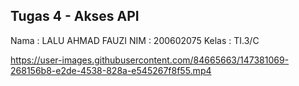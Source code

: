 Tugas 4 - Akses API
-----------------------------------
Nama  : LALU AHMAD FAUZI
NIM   : 200602075
Kelas : TI.3/C


https://user-images.githubusercontent.com/84665663/147381069-268156b8-e2de-4538-828a-e545267f8f55.mp4

